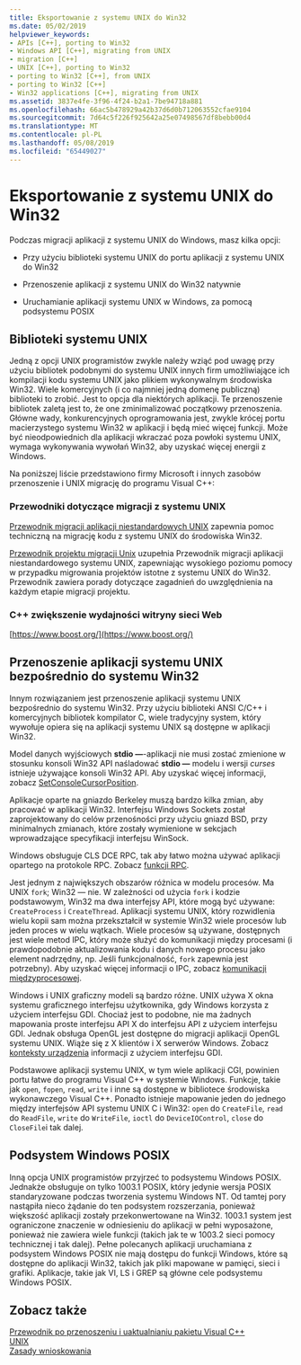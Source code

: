 ```yaml
---
title: Eksportowanie z systemu UNIX do Win32
ms.date: 05/02/2019
helpviewer_keywords:
- APIs [C++], porting to Win32
- Windows API [C++], migrating from UNIX
- migration [C++]
- UNIX [C++], porting to Win32
- porting to Win32 [C++], from UNIX
- porting to Win32 [C++]
- Win32 applications [C++], migrating from UNIX
ms.assetid: 3837e4fe-3f96-4f24-b2a1-7be94718a881
ms.openlocfilehash: 66ac5b478929a42b37d6d0b712063552cfae9104
ms.sourcegitcommit: 7d64c5f226f925642a25e07498567df8bebb00d4
ms.translationtype: MT
ms.contentlocale: pl-PL
ms.lasthandoff: 05/08/2019
ms.locfileid: "65449027"
---
```

# <a name="porting-from-unix-to-win32"></a>Eksportowanie z systemu UNIX do Win32

Podczas migracji aplikacji z systemu UNIX do Windows, masz kilka opcji:

- Przy użyciu biblioteki systemu UNIX do portu aplikacji z systemu UNIX do Win32

- Przenoszenie aplikacji z systemu UNIX do Win32 natywnie

- Uruchamianie aplikacji systemu UNIX w Windows, za pomocą podsystemu POSIX

## <a name="unix-libraries"></a>Biblioteki systemu UNIX

Jedną z opcji UNIX programistów zwykle należy wziąć pod uwagę przy użyciu bibliotek podobnymi do systemu UNIX innych firm umożliwiające ich kompilacji kodu systemu UNIX jako plikiem wykonywalnym środowiska Win32. Wiele komercyjnych (i co najmniej jedną domenę publiczną) biblioteki to zrobić. Jest to opcja dla niektórych aplikacji. Te przenoszenie bibliotek zaletą jest to, że one zminimalizować początkowy przenoszenia. Główne wady, konkurencyjnych oprogramowania jest, zwykle krócej portu macierzystego systemu Win32 w aplikacji i będą mieć więcej funkcji. Może być nieodpowiednich dla aplikacji wkraczać poza powłoki systemu UNIX, wymaga wykonywania wywołań Win32, aby uzyskać więcej energii z Windows.

Na poniższej liście przedstawiono firmy Microsoft i innych zasobów przenoszenie i UNIX migrację do programu Visual C++:

### <a name="unix-migration-guides"></a>Przewodniki dotyczące migracji z systemu UNIX

[Przewodnik migracji aplikacji niestandardowych UNIX](https://technet.microsoft.com/library/bb656290.aspx) zapewnia pomoc techniczną na migrację kodu z systemu UNIX do środowiska Win32.

[Przewodnik projektu migracji Unix](https://technet.microsoft.com/library/bb656287.aspx) uzupełnia Przewodnik migracji aplikacji niestandardowego systemu UNIX, zapewniając wysokiego poziomu pomocy w przypadku migrowania projektów istotne z systemu UNIX do Win32. Przewodnik zawiera porady dotyczące zagadnień do uwzględnienia na każdym etapie migracji projektu.

### <a name="c-boost-web-site"></a>C++ zwiększenie wydajności witryny sieci Web

[https://www.boost.org/](https://www.boost.org/)

## <a name="porting-unix-applications-directly-to-win32"></a>Przenoszenie aplikacji systemu UNIX bezpośrednio do systemu Win32

Innym rozwiązaniem jest przenoszenie aplikacji systemu UNIX bezpośrednio do systemu Win32. Przy użyciu biblioteki ANSI C/C++ i komercyjnych bibliotek kompilator C, wiele tradycyjny system, który wywołuje opiera się na aplikacji systemu UNIX są dostępne w aplikacji Win32.

Model danych wyjściowych **stdio —**-aplikacji nie musi zostać zmienione w stosunku konsoli Win32 API naśladować **stdio —** modelu i wersji *curses* istnieje używające konsoli Win32 API. Aby uzyskać więcej informacji, zobacz [SetConsoleCursorPosition](/windows/console/setconsolecursorposition).

Aplikacje oparte na gniazdo Berkeley muszą bardzo kilka zmian, aby pracować w aplikacji Win32. Interfejsu Windows Sockets został zaprojektowany do celów przenośności przy użyciu gniazd BSD, przy minimalnych zmianach, które zostały wymienione w sekcjach wprowadzające specyfikacji interfejsu WinSock.

Windows obsługuje CLS DCE RPC, tak aby łatwo można używać aplikacji opartego na protokole RPC. Zobacz [funkcji RPC](/windows/desktop/Rpc/rpc-functions).

Jest jednym z największych obszarów różnica w modelu procesów. Ma UNIX `fork`; Win32 — nie. W zależności od użycia `fork` i kodzie podstawowym, Win32 ma dwa interfejsy API, które mogą być używane: `CreateProcess` i `CreateThread`. Aplikacji systemu UNIX, który rozwidlenia wielu kopii sam można przekształcił w systemie Win32 wiele procesów lub jeden proces w wielu wątkach. Wiele procesów są używane, dostępnych jest wiele metod IPC, który może służyć do komunikacji między procesami (i prawdopodobnie aktualizowania kodu i danych nowego procesu jako element nadrzędny, np. Jeśli funkcjonalność, `fork` zapewnia jest potrzebny). Aby uzyskać więcej informacji o IPC, zobacz [komunikacji międzyprocesowej](/windows/desktop/ipc/interprocess-communications).

Windows i UNIX graficzny modeli są bardzo różne. UNIX używa X okna systemu graficznego interfejsu użytkownika, gdy Windows korzysta z użyciem interfejsu GDI. Chociaż jest to podobne, nie ma żadnych mapowania proste interfejsu API X do interfejsu API z użyciem interfejsu GDI. Jednak obsługa OpenGL jest dostępne do migracji aplikacji OpenGL systemu UNIX. Wiąże się z X klientów i X serwerów Windows. Zobacz [konteksty urządzenia](/windows/desktop/gdi/device-contexts) informacji z użyciem interfejsu GDI.

Podstawowe aplikacji systemu UNIX, w tym wiele aplikacji CGI, powinien portu łatwe do programu Visual C++ w systemie Windows. Funkcje, takie jak `open`, `fopen`, `read`, `write` i inne są dostępne w bibliotece środowiska wykonawczego Visual C++. Ponadto istnieje mapowanie jeden do jednego między interfejsów API systemu UNIX C i Win32: `open` do `CreateFile`, `read` do `ReadFile`, `write` do `WriteFile`, `ioctl` do `DeviceIOControl`, `close` do `CloseFile`i tak dalej.

## <a name="windows-posix-subsystem"></a>Podsystem Windows POSIX

Inną opcja UNIX programistów przyjrzeć to podsystemu Windows POSIX. Jednakże obsługuje on tylko 1003.1 POSIX, który jedynie wersja POSIX standaryzowane podczas tworzenia systemu Windows NT. Od tamtej pory nastąpiła nieco żądanie do ten podsystem rozszerzania, ponieważ większość aplikacji zostały przekonwertowane na Win32. 1003.1 system jest ograniczone znaczenie w odniesieniu do aplikacji w pełni wyposażone, ponieważ nie zawiera wiele funkcji (takich jak te w 1003.2 sieci pomocy technicznej i tak dalej). Pełne polecanych aplikacji uruchamiana z podsystem Windows POSIX nie mają dostępu do funkcji Windows, które są dostępne do aplikacji Win32, takich jak pliki mapowane w pamięci, sieci i grafiki. Aplikacje, takie jak VI, LS i GREP są główne cele podsystemu Windows POSIX.

## <a name="see-also"></a>Zobacz także

[Przewodnik po przenoszeniu i uaktualnianiu pakietu Visual C++](visual-cpp-change-history-2003-2015.md)<br/>
[UNIX](../c-runtime-library/unix.md)<br/>
[Zasady wnioskowania](../build/reference/inference-rules.md)
